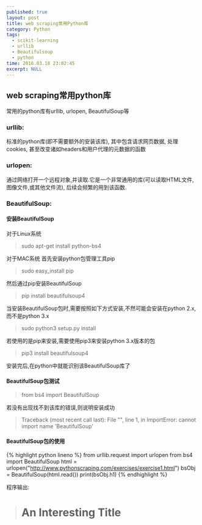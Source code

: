 ```yaml
---
published: true
layout: post
title: web scraping常用Python库
category: Python 
tags: 
  - scikit-learning
  - urllib
  - Beautifulsoup
  - python
time: 2016.03.18 23:02:45
excerpt: NULL
---
```


## web scraping常用python库
常用的python库有urllib, urlopen, BeautifulSoup等

### urllib:
标准的python库(即不需要额外的安装该库), 其中包含请求网页数据, 处理cookies, 甚至改变诸如headers和用户代理的元数据的函数

### urlopen:
通过网络打开一个远程对象,并读取.它是一个非常通用的库(可以读取HTML文件, 图像文件,或其他文件流), 后续会频繁的用到该函数.

### BeautifulSoup:

#### 安装BeautifulSoup
对于Linux系统
>sudo apt-get install python-bs4

对于MAC系统
首先安装python包管理工具pip
>sudo easy_install pip

然后通过pip安装BeautifulSoup
>pip install beautifulsoup4

当安装BeautifulSoup包时,需要按照如下方式安装,不然可能会安装在python 2.x, 而不是python 3.x
>sudo python3 setup.py install

若使用的是pip来安装,需要使用pip3来安装python 3.x版本的包
>pip3 install beautifulsoup4

安装完后,在python中就能识别该BeautifulSoup库了

#### BeautifulSoup包测试
> from bs4 import BeautifulSoup

若没有出现找不到该库的错误,则说明安装成功

> Traceback (most recent call last):
>      File "<stdin>", line 1, in <module>
>      ImportError: cannot import name 'BeautifulSoup'
      
#### BeautifulSoup包的使用
{% highlight python lineno %}
   from urllib.request import urlopen
   from bs4 import BeautifulSoup
   html = urlopen("http://www.pythonscraping.com/exercises/exercise1.html")
   bsObj = BeautifulSoup(html.read())
   print(bsObj.h1)
{% endhighlight %}

程序输出:

> <h1>An Interesting Title<h1>

